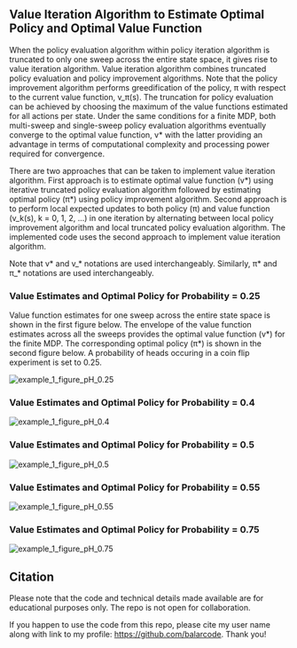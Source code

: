 ## Value Iteration Algorithm to Estimate Optimal Policy and Optimal Value Function

When the policy evaluation algorithm within policy iteration algorithm is truncated to only one sweep across the entire state space, it gives rise to value iteration algorithm. Value iteration algorithm combines truncated policy evaluation and policy improvement algorithms. Note that the policy improvement algorithm performs greedification of the policy, π with respect to the current value function, v_π(s). The truncation for policy evaluation can be achieved by choosing the maximum of the value functions estimated for all actions per state. Under the same conditions for a finite MDP, both multi-sweep and single-sweep policy evaluation algorithms eventually converge to the optimal value function, v* with the latter providing an advantage in terms of computational complexity and processing power required for convergence.

There are two approaches that can be taken to implement value iteration algorithm. First approach is to estimate optimal value function (v*) using iterative truncated policy evaluation algorithm followed by estimating optimal policy (π*) using policy improvement algorithm. Second approach is to perform local expected updates to both policy (π) and value function (v_k(s), k = 0, 1, 2, ...) in one iteration by alternating between local policy improvement algorithm and local truncated policy evaluation algorithm. The implemented code uses the second approach to implement value iteration algorithm.

Note that v* and v_* notations are used interchangeably. Similarly, π* and π_* notations are used interchangeably. 

### Value Estimates and Optimal Policy for Probability = 0.25

Value function estimates for one sweep across the entire state space is shown in the first figure below. The envelope of the value function estimates across all the sweeps provides the optimal value function (v*) for the finite MDP. The corresponding optimal policy (π*) is shown in the second figure below. A probability of heads occuring in a coin flip experiment is set to 0.25.

![example_1_figure_pH_0.25](results/example_1_figure_pH_0.25.png)

### Value Estimates and Optimal Policy for Probability = 0.4

![example_1_figure_pH_0.4](results/example_1_figure_pH_0.4.png)

### Value Estimates and Optimal Policy for Probability = 0.5

![example_1_figure_pH_0.5](results/example_1_figure_pH_0.5.png)

### Value Estimates and Optimal Policy for Probability = 0.55

![example_1_figure_pH_0.55](results/example_1_figure_pH_0.55.png)

### Value Estimates and Optimal Policy for Probability = 0.75

![example_1_figure_pH_0.75](results/example_1_figure_pH_0.75.png)


## Citation

Please note that the code and technical details made available are for educational purposes only. The repo is not open for collaboration.

If you happen to use the code from this repo, please cite my user name along with link to my profile: https://github.com/balarcode. Thank you!
